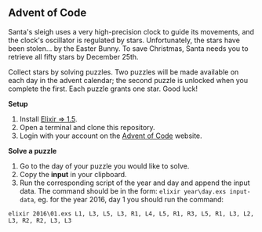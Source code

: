 ## Advent of Code

Santa's sleigh uses a very high-precision clock to guide its movements, and the clock's oscillator is regulated by stars. Unfortunately, the stars have been stolen... by the Easter Bunny. To save Christmas, Santa needs you to retrieve all fifty stars by December 25th.

Collect stars by solving puzzles. Two puzzles will be made available on each day in the advent calendar; the second puzzle is unlocked when you complete the first. Each puzzle grants one star. Good luck!

**Setup**

1. Install [Elixir => 1.5](https://elixir-lang.org/install.html).
2. Open a terminal and clone this repository.
3. Login with your account on the [Advent of Code](http://adventofcode.com) website.

**Solve a puzzle**

1. Go to the day of your puzzle you would like to solve.
2. Copy the **input** in your clipboard.
3. Run the corresponding script of the year and day and append the input data. The command should be in the form: `elixir year\day.exs input-data`, eg. for the year 2016, day 1 you should run the command:

```
elixir 2016\01.exs L1, L3, L5, L3, R1, L4, L5, R1, R3, L5, R1, L3, L2, L3, R2, R2, L3, L3
```
